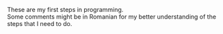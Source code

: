 These are my first steps in programming.\
Some comments might be in Romanian for my better understanding of the steps that I need to do.